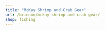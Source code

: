 ```yaml
---
title: "McKay Shrimp and Crab Gear"
url: /brinnon/mckay-shrimp-and-crab-gear/
shop: fishing
---
```

